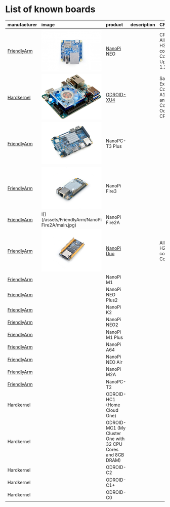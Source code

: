 # List of known boards

| manufacturer | image | product | description | CPU | RAM |
| :--- | :--- | :--- | :--- | :--- | :--- |
| [FriendlyArm](/docs/FriendlyArm/README.md) | ![](/assets/FriendlyArm/NanoPi_NEO/top.jpg) | [NanoPi NEO](/docs/FriendlyArm/NanoPi_NEO/README.md) |  | CPU: Allwinner H3, Quad-core Cortex-A7 Up to 1.2GHz | DDR3 RAM: 256MB/512MB |
| [Hardkernel](/docs/Hardkernel/README.md) | ![](/assets/Hardkernel/ODROID-XU4/main.jpg) | [ODROID-XU4](/docs/Hardkernel/ODROID-XU4/README.md) |  | Samsung Exynos5422 Cortex™-A15 2Ghz and Cortex™-A7 Octa core CPUs | 2Gbyte LPDDR3 RAM PoP stacked |
| [FriendlyArm](/docs/FriendlyArm/README.md) | ![](/assets/FriendlyArm/NanoPC-T3_Plus/main.jpg) | NanoPC-T3 Plus |  |  |  |
| [FriendlyArm](/docs/FriendlyArm/README.md) | ![](/assets/FriendlyArm/NanoPi_Fire3/main.jpg) | NanoPi Fire3 |  |  |  |
| [FriendlyArm](/docs/FriendlyArm/README.md) | ![](/assets/FriendlyArm/NanoPi Fire2A/main.jpg) | NanoPi Fire2A |  |  |  |
| [FriendlyArm](/docs/FriendlyArm/README.md) | ![](/assets/FriendlyArm/NanoPi_Duo/main.jpg) | [NanoPi Duo](/docs/FriendlyArm/NanoPi_Duo/README.md) |  | Allwinner H2+, Quad-core Cortex-A7 | DDR3 RAM: 256MB/512MB |
| [FriendlyArm](/docs/FriendlyArm/README.md) |  | NanoPi M1 |  |  |  |
| [FriendlyArm](/docs/FriendlyArm/README.md) |  | NanoPi NEO Plus2 |  |  |  |
| [FriendlyArm](/docs/FriendlyArm/README.md) |  | NanoPi K2 |  |  |  |
| [FriendlyArm](/docs/FriendlyArm/README.md) |  | NanoPi NEO2 |  |  |  |
| [FriendlyArm](/docs/FriendlyArm/README.md) |  | NanoPi M1 Plus |  |  |  |
| [FriendlyArm](/docs/FriendlyArm/README.md) |  | NanoPi A64 |  |  |  |
| [FriendlyArm](/docs/FriendlyArm/README.md) |  | NanoPi NEO Air |  |  |  |
| [FriendlyArm](/docs/FriendlyArm/README.md) |  | NanoPi M2A |  |  |  |
| [FriendlyArm](/docs/FriendlyArm/README.md) |  | NanoPC-T2 |  |  |  |
| Hardkernel |  | ODROID-HC1 \(Home Cloud One\) |  |  |  |
| Hardkernel |  | ODROID-MC1 \(My Cluster One with 32 CPU Cores and 8GB DRAM\) |  |  |  |
| Hardkernel |  | ODROID-C2 |  |  |  |
| Hardkernel |  | ODROID-C1+ |  |  |  |
| Hardkernel |  | ODROID-C0 |  |  |  |




